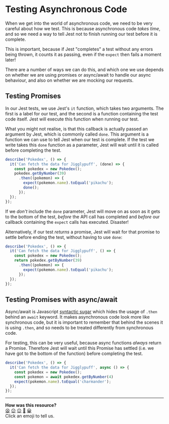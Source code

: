 # Testing Asynchronous Code
When we get into the world of asynchronous code, we need to be very careful
about how we test. This is because asynchronous code _takes time_, and so we
need a way to tell Jest not to finish running our test before it is complete.

This is important, because if Jest "completes" a test without any errors being
thrown, it counts it as passing, even if the `expect` then fails a moment
later!

There are a number of ways we can do this, and which one we use depends on
whether we are using promises or async/await to handle our async behaviour,
and also on whether we are mocking our requests.
<!--

## Testing Callbacks
In our Jest tests, we use Jest's `it` function, and pass a label for our test,
as well as a callback function containing the test code. Jest will execute this
callback when running our test.

What you might not realise, is that this callback is actually passed an 
argument by Jest, which is commonly called `done`. This argument is a function 
we can use to tell Jest when our test is complete. If the test we write takes
this `done` function as a parameter, Jest will wait until it is called before
completing the test.

```js
describe('Pokedex', () => {
  it('Can fetch the data for Pikachu', (done) => {
    const pokedex = new Pokedex();
    pokedex.getByNumber(25, (pokemon) => {
      expect(pokemon.name).toEqual('pikachu');
      done();
    });
  });
});
```

If we _don't_ include the `done` parameter, Jest will move on as soon as it gets
to the bottom of the test, _before_ the API call has completed and _before_ our callback
containing the `expect` calls has executed. Disaster!
-->

## Testing Promises
In our Jest tests, we use Jest's `it` function, which takes two arguments. The
first is a label for our test, and the second is a function containing the test
code itself. Jest will execute this
function when running our test.

What you might not realise, is that this callback is actually passed an 
argument by Jest, which is commonly called `done`. This argument is a function 
we can use to tell Jest when our test is complete. If the test we write takes
this `done` function as a parameter, Jest will wait until it is called before
completing the test.

```js
describe('Pokedex', () => {
  it('Can fetch the data for Jigglypuff', (done) => {
    const pokedex = new Pokedex();
    pokedex.getByNumber(39)
      .then((pokemon) => {
        expect(pokemon.name).toEqual('pikachu');
        done();
      });
  });
});
```
If we _don't_ include the `done` parameter, Jest will move on as soon as it gets
to the bottom of the test, _before_ the API call has completed and _before_ our callback
containing the `expect` calls has executed. Disaster!


Alternatively, if our test _returns_ a promise, Jest will wait for that promise
to settle before ending the test, without having to use `done`:

```js
describe('Pokedex', () => {
  it('Can fetch the data for Jigglypuff', () => {
    const pokedex = new Pokedex();
    return pokedex.getByNumber(39)
      .then((pokemon) => {
        expect(pokemon.name).toEqual('pikachu');
      });
  });
});
```

## Testing Promises with async/await
Async/await is Javascript [syntactic sugar](https://en.wikipedia.org/wiki/Syntactic_sugar)
which hides the usage of `.then` behind an `await` keyword. It makes
asynchronous code look more like synchronous code, but it is important to
remember that behind the scenes it is using `.then`, and so needs to be
treated differently from synchronous code.

For testing, this can be very useful, because async functions _always_ return
a Promise. Therefore Jest will wait until this Promise has settled (i.e. we
have got to the bottom of the function) before completing the test.

```js
describe('Pokedex', () => {
  it('Can fetch the data for Jigglypuff', async () => {
    const pokedex = new Pokedex();
    const pokemon = await pokedex.getByNumber(4)
    expect(pokemon.name).toEqual('charmander');
  });
});
```

<!-- BEGIN GENERATED SECTION DO NOT EDIT -->

---

**How was this resource?**  
[😫](https://airtable.com/shrUJ3t7KLMqVRFKR?prefill_Repository=makersacademy%2Fjavascript-fundamentals&prefill_File=pills%2Ftesting_asynchronous_code.md&prefill_Sentiment=😫) [😕](https://airtable.com/shrUJ3t7KLMqVRFKR?prefill_Repository=makersacademy%2Fjavascript-fundamentals&prefill_File=pills%2Ftesting_asynchronous_code.md&prefill_Sentiment=😕) [😐](https://airtable.com/shrUJ3t7KLMqVRFKR?prefill_Repository=makersacademy%2Fjavascript-fundamentals&prefill_File=pills%2Ftesting_asynchronous_code.md&prefill_Sentiment=😐) [🙂](https://airtable.com/shrUJ3t7KLMqVRFKR?prefill_Repository=makersacademy%2Fjavascript-fundamentals&prefill_File=pills%2Ftesting_asynchronous_code.md&prefill_Sentiment=🙂) [😀](https://airtable.com/shrUJ3t7KLMqVRFKR?prefill_Repository=makersacademy%2Fjavascript-fundamentals&prefill_File=pills%2Ftesting_asynchronous_code.md&prefill_Sentiment=😀)  
Click an emoji to tell us.

<!-- END GENERATED SECTION DO NOT EDIT -->
